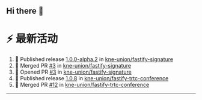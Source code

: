## Hi there 👋

<!--

**Here are some ideas to get you started:**

🙋‍♀️ A short introduction - what is your organization all about?
🌈 Contribution guidelines - how can the community get involved?
👩‍💻 Useful resources - where can the community find your docs? Is there anything else the community should know?
🍿 Fun facts - what does your team eat for breakfast?
🧙 Remember, you can do mighty things with the power of [Markdown](https://docs.github.com/github/writing-on-github/getting-started-with-writing-and-formatting-on-github/basic-writing-and-formatting-syntax)
-->


# ⚡ 最新活动

<!--START_SECTION:activity-->
1. 🚀 Published release [1.0.0-alpha.2](https://github.com/kne-union/fastify-signature/releases/tag/1.0.0-alpha.2) in [kne-union/fastify-signature](https://github.com/kne-union/fastify-signature)
2. 🎉 Merged PR [#3](https://github.com/kne-union/fastify-signature/pull/3) in [kne-union/fastify-signature](https://github.com/kne-union/fastify-signature)
3. 💪 Opened PR [#3](https://github.com/kne-union/fastify-signature/pull/3) in [kne-union/fastify-signature](https://github.com/kne-union/fastify-signature)
4. 🚀 Published release [1.0.8](https://github.com/kne-union/fastify-trtc-conference/releases/tag/1.0.8) in [kne-union/fastify-trtc-conference](https://github.com/kne-union/fastify-trtc-conference)
5. 🎉 Merged PR [#12](https://github.com/kne-union/fastify-trtc-conference/pull/12) in [kne-union/fastify-trtc-conference](https://github.com/kne-union/fastify-trtc-conference)
<!--END_SECTION:activity-->

---
